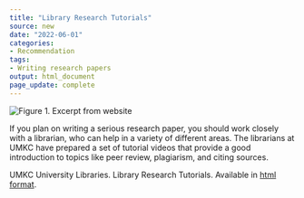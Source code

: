 ```yaml
---
title: "Library Research Tutorials"
source: new
date: "2022-06-01"
categories:
- Recommendation
tags:
- Writing research papers
output: html_document
page_update: complete
---
```


![Figure 1. Excerpt from website](http://www.pmean.com/new-images/22/library-research-tutorials-01.png)

<div class="notes">

If you plan on writing a serious research paper, you should work closely with a librarian, who can help in a variety of different areas. The librarians at UMKC have prepared a set of tutorial videos that provide a good introduction to topics like peer review, plagiarism, and citing sources.

UMKC University Libraries. Library Research Tutorials. Available in [html format][umkc1].

[umkc1]: https://libguides.library.umkc.edu/tutorials
[hen2]: https://www.ncbi.nlm.nih.gov/pmc/articles/PMC6635912/pdf/nihms-1031312.pdf

</div>
